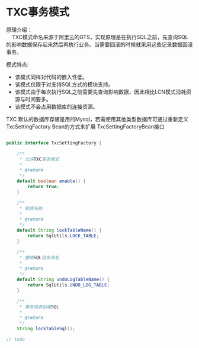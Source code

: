 # TXC事务模式

原理介绍：    
&nbsp;&nbsp;&nbsp;&nbsp;TXC模式命名来源于阿里云的GTS，实现原理是在执行SQL之前，先查询SQL的影响数据保存起来然后再执行业务。当需要回滚的时候就采用这些记录数据回滚事务。

模式特点:
* 该模式同样对代码的嵌入性低。
* 该模式仅限于对支持SQL方式的模块支持。
* 该模式由于每次执行SQL之前需要先查询影响数据，因此相比LCN模式消耗资源与时间要多。
* 该模式不会占用数据库的连接资源。

TXC 默认的数据库存储是用的Mysql，若需使用其他类型数据库可通过重新定义TxcSettingFactory Bean的方式来扩展
TxcSettingFactoryBean接口

```java

public interface TxcSettingFactory {

    /**
     * 允许TXC事务模式
     *
     * @return
     */
    default boolean enable() {
        return true;
    }

    /**
     * 锁表名称
     *
     * @return
     */
    default String lockTableName() {
        return SqlUtils.LOCK_TABLE;
    }

    /**
     * 撤销SQL信息表名
     *
     * @return
     */
    default String undoLogTableName() {
        return SqlUtils.UNDO_LOG_TABLE;
    }

    /**
     * 事务锁表创建SQL
     *
     * @return
     */
    String lockTableSql();

// todo 